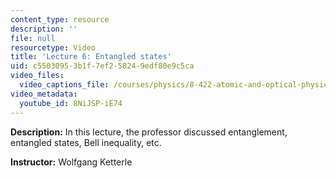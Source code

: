 ```yaml
---
content_type: resource
description: ''
file: null
resourcetype: Video
title: 'Lecture 6: Entangled states'
uid: c5503095-3b1f-7ef2-5824-9edf80e9c5ca
video_files:
  video_captions_file: /courses/physics/8-422-atomic-and-optical-physics-ii-spring-2013/video-lectures/lecture-6-entangled-states/8NiJSP-iE74.vtt
video_metadata:
  youtube_id: 8NiJSP-iE74
---
```


**Description:** In this lecture, the professor discussed entanglement, entangled states, Bell inequality, etc.

**Instructor:** Wolfgang Ketterle